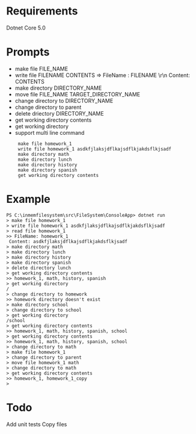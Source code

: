 # Requirements
Dotnet Core 5.0

# Prompts
- make file FILE_NAME
- write file FILENAME CONTENTS => FileName : FILENAME \r\n Content: CONTENTS
- make directory DIRECTORY_NAME
- move file FILE_NAME TARGET_DIRECTORY_NAME
- change directory to DIRECTORY_NAME
- change directory to parent
- delete driectory DIRECTORY_NAME
- get working directory contents
- get working directory
- support multi line command
   ```
    make file homework_1
	write file homework_1 asdkfjlaksjdflkajsdflkjakdsflkjsadf
	make directory math
	make directory lunch
	make directory history
	make directory spanish
	get working directory contents
   ```
# Example
```
PS C:\inmemfilesystem\src\FileSystem\ConsoleApp> dotnet run
> make file homework_1
> write file homework_1 asdkfjlaksjdflkajsdflkjakdsflkjsadf
> read file homework_1
>> FileName: homework_1
 Content: asdkfjlaksjdflkajsdflkjakdsflkjsadf
> make directory math
> make directory lunch
> make directory history
> make directory spanish
> delete directory lunch
> get working directory contents
>> homework_1, math, history, spanish
> get working directory
/
> change directory to homework
>> homework directory doesn't exist
> make directory school
> change directory to school
> get working directory
/school
> get working directory contents
>> homework_1, math, history, spanish, school
> get working directory contents
>> homework_1, math, history, spanish, school
> change directory to math
> make file homework_1
> change directory to parent
> move file homework_1 math
> change directory to math
> get working directory contents
>> homework_1, homework_1_copy
>
```


# Todo
Add unit tests
Copy files
